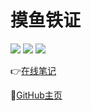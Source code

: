 # 摸鱼铁证 

<a href=""><img src="https://img.shields.io/github/stars/Trouvaille0198/Notes?style=flat-square" /></a>   <a href=""><img src="https://img.shields.io/github/commit-activity/m/Trouvaille0198/Notes?style=flat-square" /></a>  <a href=""><img src="https://img.shields.io/github/last-commit/Trouvaille0198/Notes?style=flat-square" /></a>

👉<a href="https://trouvaille0198.github.io/Notes/">在线笔记</a>

🍑<a href="https://github.com/Trouvaille0198">GitHub主页</a>



